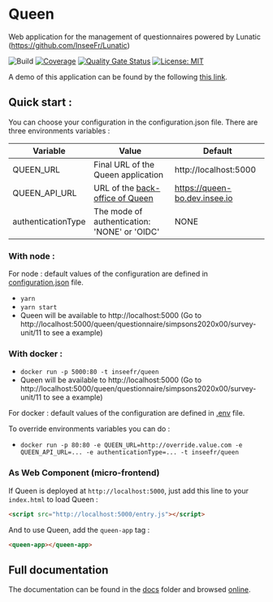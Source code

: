 # Queen

Web application for the management of questionnaires powered by Lunatic (https://github.com/InseeFr/Lunatic)

![Build](https://github.com/InseeFr/Queen/actions/workflows/release.yml/badge.svg)
[![Coverage](https://sonarcloud.io/api/project_badges/measure?project=InseeFr_Queen&metric=coverage)](https://sonarcloud.io/dashboard?id=InseeFr_Queen)
[![Quality Gate Status](https://sonarcloud.io/api/project_badges/measure?project=InseeFr_Queen&metric=alert_status)](https://sonarcloud.io/dashboard?id=InseeFr_Queen)
[![License: MIT](https://img.shields.io/badge/License-MIT-blue.svg)](https://opensource.org/licenses/MIT)

A demo of this application can be found by the following [this link](https://queen.dev.insee.io/queen/questionnaire/simpsons2020x00/survey-unit/11).

## Quick start :

You can choose your configuration in the configuration.json file.
There are three environments variables :

| Variable           | Value                                                                           | Default                       |
| ------------------ | ------------------------------------------------------------------------------- | ----------------------------- |
| QUEEN_URL          | Final URL of the Queen application                                              | http://localhost:5000         |
| QUEEN_API_URL      | URL of the [back-office of Queen](https://github.com/InseeFr/Queen-Back-Office) | https://queen-bo.dev.insee.io |
| authenticationType | The mode of authentication: 'NONE' or 'OIDC'                                    | NONE                          |

### With node :

For node : default values of the configuration are defined in [configuration.json](public/configuration.json) file.

- `yarn`
- `yarn start`
- Queen will be available to http://localhost:5000
  (Go to http://localhost:5000/queen/questionnaire/simpsons2020x00/survey-unit/11 to see a example)

### With docker :

- `docker run -p 5000:80 -t inseefr/queen`
- Queen will be available to http://localhost:5000
  (Go to http://localhost:5000/queen/questionnaire/simpsons2020x00/survey-unit/11 to see a example)

For docker : default values of the configuration are defined in [.env](.env) file.

To override environments variables you can do :

- `docker run -p 80:80 -e QUEEN_URL=http://override.value.com -e QUEEN_API_URL=... -e authenticationType=... -t inseefr/queen`

### As Web Component (micro-frontend)

If Queen is deployed at `http://localhost:5000`, just add this line to your `index.html` to load Queen :

```html
<script src="http://localhost:5000/entry.js"></script>
```

And to use Queen, add the `queen-app` tag :

```html
<queen-app></queen-app>
```

## Full documentation

The documentation can be found in the [docs](https://github.com/InseeFr/Queen/tree/master/docs) folder and browsed [online](https://inseefr.github.io/Queen).
